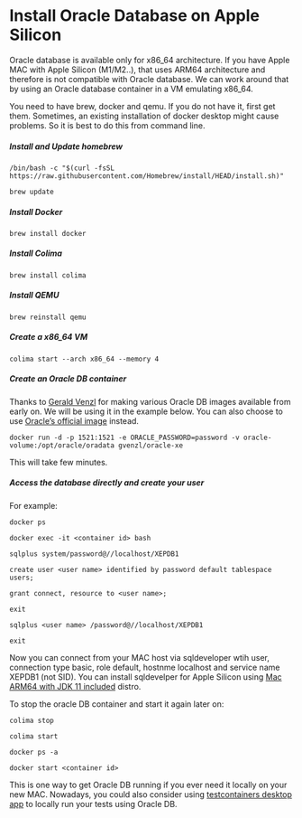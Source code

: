 # Install Oracle Database on Apple Silicon

Oracle database is available only for x86_64 architecture. If you have Apple MAC with Apple Silicon (M1/M2..), that uses ARM64 architecture and therefore is not compatible with Oracle database.
We can work around that by using an Oracle database container in a VM emulating x86_64.

You need to have brew, docker and qemu. If you do not have it, first get them.
Sometimes, an existing installation of docker desktop might cause problems. So it is best to do this from command line.

##### Install and Update homebrew
~~~
/bin/bash -c "$(curl -fsSL https://raw.githubusercontent.com/Homebrew/install/HEAD/install.sh)"

brew update
~~~

##### Install Docker
~~~
brew install docker
~~~

##### Install Colima
~~~
brew install colima
~~~

##### Install QEMU
~~~
brew reinstall qemu
~~~

##### Create a x86_64 VM
~~~
colima start --arch x86_64 --memory 4
~~~

##### Create an Oracle DB container
Thanks to [Gerald Venzl](https://hub.docker.com/u/gvenzl) for making various Oracle DB images available from early on. We will be using it in the example below.
You can also choose to use [Oracle’s official image](container-registry.oracle.com/database/free) instead.
~~~
docker run -d -p 1521:1521 -e ORACLE_PASSWORD=password -v oracle-volume:/opt/oracle/oradata gvenzl/oracle-xe
~~~
This will take few minutes.

##### Access the database directly and create your user
For example:
~~~
docker ps

docker exec -it <container id> bash

sqlplus system/password@//localhost/XEPDB1

create user <user name> identified by password default tablespace users;

grant connect, resource to <user name>;

exit

sqlplus <user name> /password@//localhost/XEPDB1

exit
~~~

Now you can connect from your MAC host via sqldeveloper wtih <user name> user, connection type basic, role default, hostnme localhost and service name XEPDB1 (not SID).
You can install sqldevelper for Apple Silicon using [Mac ARM64 with JDK 11 included](https://www.oracle.com/database/sqldeveloper/technologies/download/) distro.

To stop the oracle DB container and start it again later on:

~~~
colima stop

colima start

docker ps -a

docker start <container id>
~~~

This is one way to get Oracle DB running if you ever need it locally on your new MAC. Nowadays, you could also consider using [testcontainers desktop app](https://testcontainers.com/desktop/) to locally run your tests using Oracle DB.